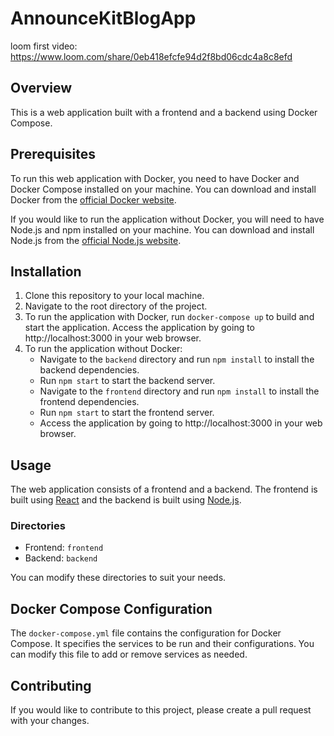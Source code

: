 # AnnounceKitBlogApp

loom first video: https://www.loom.com/share/0eb418efcfe94d2f8bd06cdc4a8c8efd

## Overview

This is a web application built with a frontend and a backend using Docker Compose.

## Prerequisites

To run this web application with Docker, you need to have Docker and Docker Compose installed on your machine. You can download and install Docker from the [official Docker website](https://www.docker.com/get-started).

If you would like to run the application without Docker, you will need to have Node.js and npm installed on your machine. You can download and install Node.js from the [official Node.js website](https://nodejs.org/en/download/).

## Installation

1. Clone this repository to your local machine.
2. Navigate to the root directory of the project.
3. To run the application with Docker, run `docker-compose up` to build and start the application. Access the application by going to http://localhost:3000 in your web browser.
4. To run the application without Docker:
   - Navigate to the `backend` directory and run `npm install` to install the backend dependencies.
   - Run `npm start` to start the backend server.
   - Navigate to the `frontend` directory and run `npm install` to install the frontend dependencies.
   - Run `npm start` to start the frontend server.
   - Access the application by going to http://localhost:3000 in your web browser.

## Usage

The web application consists of a frontend and a backend. The frontend is built using [React](https://reactjs.org/) and the backend is built using [Node.js](https://nodejs.org/).

### Directories

- Frontend: `frontend`
- Backend: `backend`

You can modify these directories to suit your needs.

## Docker Compose Configuration

The `docker-compose.yml` file contains the configuration for Docker Compose. It specifies the services to be run and their configurations. You can modify this file to add or remove services as needed.

## Contributing

If you would like to contribute to this project, please create a pull request with your changes.
